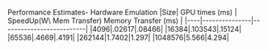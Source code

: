 Performance Estimates- Hardware Emulation
|Size| GPU times (ms) | SpeedUp(W\ Mem Transfer) Memory Transfer (ms) |
|----|---------------|--------------------------|
|4096|.02617|.08466|
|16384|.103543|.15124|
|65536|.4669|.4191|
|262144|1.7402|1.297|
|1048576|5.566|4.294|
